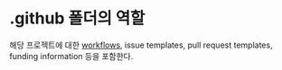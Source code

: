 # .github 폴더의 역할
해당 프로젝트에 대한 [workflows](Workflows), issue templates, pull request templates, funding information 등을 포함한다. 